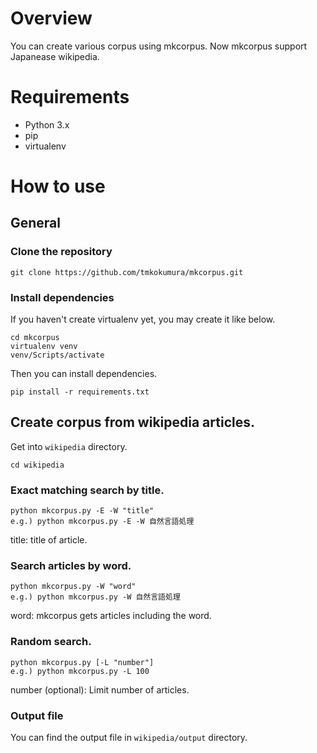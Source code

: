 # Overview
You can create various corpus using mkcorpus.
Now mkcorpus support Japanease wikipedia.

# Requirements
* Python 3.x
* pip
* virtualenv

# How to use
## General
### Clone the repository
```
git clone https://github.com/tmkokumura/mkcorpus.git
```

### Install dependencies
If you haven't create virtualenv yet, you may create it like below.
```
cd mkcorpus
virtualenv venv
venv/Scripts/activate
```

Then you can install dependencies.
```
pip install -r requirements.txt
```

## Create corpus from wikipedia articles.
Get into `wikipedia` directory.
```
cd wikipedia
```

### Exact matching search by title.
```
python mkcorpus.py -E -W "title"
e.g.) python mkcorpus.py -E -W 自然言語処理
```
title: title of article.

### Search articles by word.
```
python mkcorpus.py -W "word"
e.g.) python mkcorpus.py -W 自然言語処理
```
word: mkcorpus gets articles including the word.

### Random search.
```
python mkcorpus.py [-L "number"]
e.g.) python mkcorpus.py -L 100
```
number (optional): Limit number of articles.

### Output file
You can find the output file in `wikipedia/output` directory. 
